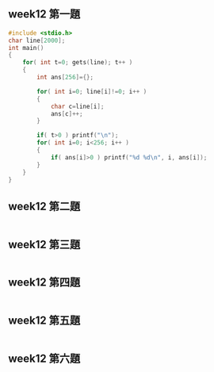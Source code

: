 ## week12 第一題
```c
#include <stdio.h>
char line[2000];
int main()
{
	for( int t=0; gets(line); t++ )
	{
		int ans[256]={};

		for( int i=0; line[i]!=0; i++ )
		{
			char c=line[i];
			ans[c]++;
		}

		if( t>0 ) printf("\n");
		for( int i=0; i<256; i++ )
		{
			if( ans[i]>0 ) printf("%d %d\n", i, ans[i]);
		}
	}
}
```

## week12 第二題
```c

```

## week12 第三題
```c

```

## week12 第四題
```c

```

## week12 第五題
```c

```

## week12 第六題
```c

```
